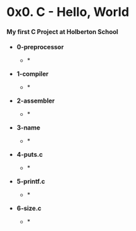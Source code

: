 # 0x0. C - Hello, World
#### My first C Project at Holberton School

* **0-preprocessor**
  * \*

* **1-compiler**
  * \*

* **2-assembler**
  * \*

* **3-name**
  * \*

* **4-puts.c**
  * \*

* **5-printf.c**
  * \*

* **6-size.c**
  * \*

